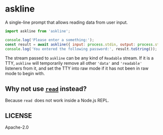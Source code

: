 # askline

A single-line prompt that allows reading data from user input.

```js
import askline from 'askline';

console.log('Please enter a something:');
const result = await askline({ input: process.stdin, output: process.stdout });
console.log('You entered the following password:', result.toString());
```

The stream passed to `askline` can be any kind of `Readable` stream.
If it is a TTY, `askline` will temporarily remove all other `'data'` and
`'readable'` listeners from it, and set the TTY into raw mode if it has not
been in raw mode to begin with.

## Why not use [`read`](https://www.npmjs.com/package/read) instead?

Because `read `does not work inside a Node.js REPL.

## LICENSE

Apache-2.0
